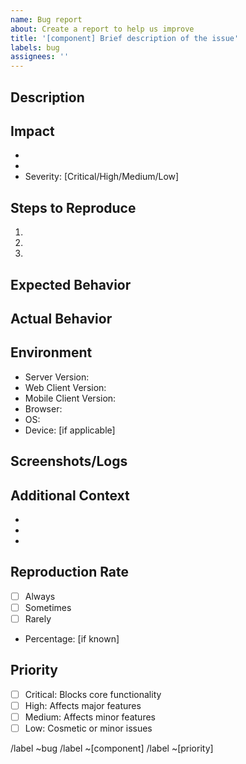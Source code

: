 ```yaml
---
name: Bug report
about: Create a report to help us improve
title: '[component] Brief description of the issue'
labels: bug
assignees: ''
---
```


<!-- Please use this template while reporting a bug and provide as much info as possible. -->

## Description
<!-- A clear and concise description of what the bug is. -->

## Impact
<!-- How does this affect users? What functionality is broken? -->
- 
- 
- Severity: [Critical/High/Medium/Low]

## Steps to Reproduce
<!-- Steps to reproduce the behavior: -->
1. 
2. 
3. 

## Expected Behavior
<!-- What should happen when following the steps above. -->

## Actual Behavior
<!-- What actually happens when following the steps above. -->

## Environment
<!-- Please complete the following information -->
- Server Version: 
- Web Client Version: 
- Mobile Client Version: 
- Browser: 
- OS: 
- Device: [if applicable]

## Screenshots/Logs
<!-- If applicable, add screenshots or logs to help explain your problem. -->

## Additional Context
<!-- Add any other context about the problem here. -->
- 
- 
- 

## Reproduction Rate
<!-- How often does this issue occur? -->
- [ ] Always
- [ ] Sometimes
- [ ] Rarely
- Percentage: [if known]

## Priority
<!-- Select the appropriate priority level -->
- [ ] Critical: Blocks core functionality
- [ ] High: Affects major features
- [ ] Medium: Affects minor features
- [ ] Low: Cosmetic or minor issues

<!-- Please select the appropriate labels for this issue -->
/label ~bug
/label ~[component]
/label ~[priority] 
